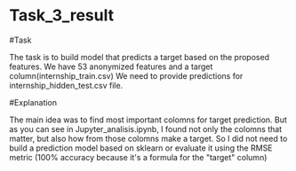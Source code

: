 # Task_3_result

#Task

The task is to build model that predicts a target based on the proposed features.
We have 53 anonymized features and a target column(internship_train.csv)
We need to provide predictions for internship_hidden_test.csv file.

#Explanation

The main idea was to find most important colomns for target prediction. But as you can see in Jupyter_analisis.ipynb, I found not only the colomns that matter, but also how from those colomns make a target. So I did not need to build a prediction model based on sklearn or evaluate it using the RMSE metric (100% accuracy because it's a formula for the "target" column)

